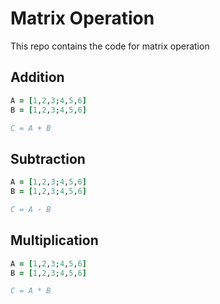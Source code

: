 # Matrix Operation

This repo contains the code for matrix operation

## Addition

```fortran
A = [1,2,3;4,5,6]
B = [1,2,3;4,5,6]

C = A + B
```

## Subtraction

```fortran
A = [1,2,3;4,5,6]
B = [1,2,3;4,5,6]

C = A - B
```

## Multiplication

```fortran
A = [1,2,3;4,5,6]
B = [1,2,3;4,5,6]

C = A * B
```
